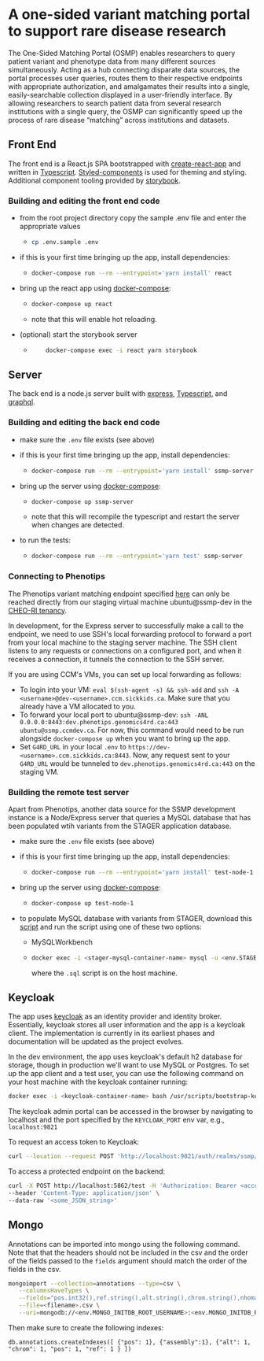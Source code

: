 # A one-sided variant matching portal to support rare disease research

The One-Sided Matching Portal (OSMP) enables researchers to query patient variant and phenotype data from many different sources simultaneously. Acting as a hub connecting disparate data sources, the portal processes user queries, routes them to their respective endpoints with appropriate authorization, and amalgamates their results into a single, easily-searchable collection displayed in a user-friendly interface. By allowing researchers to search patient data from several research institutions with a single query, the OSMP can significantly speed up the process of rare disease “matching” across institutions and datasets.

## Front End

The front end is a React.js SPA bootstrapped with [create-react-app](https://github.com/facebook/create-react-app) and written in [Typescript](https://www.typescriptlang.org/). [Styled-components](https://styled-components.com/docs) is used for theming and styling. Additional component tooling provided by [storybook](https://storybook.js.org/).

### Building and editing the front end code

- from the root project directory copy the sample .env file and enter the appropriate values
  - ```bash
    cp .env.sample .env
    ```
- if this is your first time bringing up the app, install dependencies:
  - ```bash
    docker-compose run --rm --entrypoint='yarn install' react
    ```
- bring up the react app using [docker-compose](https://docs.docker.com/compose/):

  - ```bash
    docker-compose up react
    ```
  - note that this will enable hot reloading.

- (optional) start the storybook server
  - ```bash
        docker-compose exec -i react yarn storybook
    ```

## Server

The back end is a node.js server built with [express](https://expressjs.com/), [Typescript](https://www.typescriptlang.org/), and [graphql](https://graphql.org/).

### Building and editing the back end code

- make sure the `.env` file exists (see above)
- if this is your first time bringing up the app, install dependencies:
  - ```bash
    docker-compose run --rm --entrypoint='yarn install' ssmp-server
    ```
- bring up the server using [docker-compose](https://docs.docker.com/compose/):

  - ```bash
    docker-compose up ssmp-server
    ```
  - note that this will recompile the typescript and restart the server when changes are detected.

- to run the tests:
  - ```bash
    docker-compose run --rm --entrypoint='yarn test' ssmp-server
    ```

### Connecting to Phenotips

The Phenotips variant matching endpoint specified [here](https://github.com/ccmbioinfo/report-scripts/blob/master/phenotips-api.md#matching-endpoint) can only be reached directly from our staging virtual machine ubuntu@ssmp-dev in the [CHEO-RI tenancy](https://github.com/ccmbioinfo/cheo-ri-infrastructure).

In development, for the Express server to successfully make a call to the endpoint, we need to use SSH's local forwarding protocol to forward a port from your local machine to the staging server machine. The SSH client listens to any requests or connections on a configured port, and when it receives a connection, it tunnels the connection to the SSH server.

If you are using CCM's VMs, you can set up local forwarding as follows:

- To login into your VM: `eval $(ssh-agent -s) && ssh-add` and `ssh -A <username>@dev-<username>.ccm.sickkids.ca`. Make sure that you already have a VM allocated to you.
- To forward your local port to ubuntu@ssmp-dev: `ssh -ANL 0.0.0.0:8443:dev.phenotips.genomics4rd.ca:443 ubuntu@ssmp.ccmdev.ca`. For now, this command would need to be run alongside `docker-compose up` when you want to bring up the app.
- Set `G4RD_URL` in your local `.env` to `https://dev-<username>.ccm.sickkids.ca:8443`.
  Now, any request sent to your `G4RD_URL` would be tunneled to `dev.phenotips.genomics4rd.ca:443` on the staging VM.

### Building the remote test server

Apart from Phenotips, another data source for the SSMP development instance is a Node/Express server that queries a MySQL database that has been populated wtih variants from the STAGER application database.

- make sure the `.env` file exists (see above)
- if this is your first time bringing up the app, install dependencies:
  - ```bash
    docker-compose run --rm --entrypoint='yarn install' test-node-1
    ```
- bring up the server using [docker-compose](https://docs.docker.com/compose/):

  - ```bash
    docker-compose up test-node-1
    ```

- to populate MySQL database with variants from STAGER, download this [script](https://sickkidsca.sharepoint.com/:u:/r/sites/thecenterforcomputationalmedicineworkspace/Shared%20Documents/SSMP/data/stager-local-20210716.sql?csf=1&web=1&e=fVzHIB) and run the script using one of these two options:
  - MySQLWorkbench
  - ```bash
    docker exec -i <stager-mysql-container-name> mysql -u <env.STAGER_DB_USER> --password="<env.STAGER_DB_PASSWORD>" <env.STAGER_DB> < <filepath>.sql
    ```
    where the `.sql` script is on the host machine.

## Keycloak

The app uses [keycloak](https://www.keycloak.org/) as an identity provider and identity broker. Essentially, keycloak stores all user information and the app is a keycloak client. The implementation is currently in its earliest phases and documentation will be updated as the project evolves.

In the dev environment, the app uses keycloak's default h2 database for storage, though in production we'll want to use MySQL or Postgres. To set up the app client and a test user, you can use the following command on your host machine with the keycloak container running:

```bash
docker exec -i <keycloak-container-name> bash /usr/scripts/bootstrap-keycloak.sh
```

The keycloak admin portal can be accessed in the browser by navigating to localhost and the port specified by the `KEYCLOAK_PORT` env var, e.g., `localhost:9821`

To request an access token to Keycloak: 
```bash
curl --location --request POST 'http://localhost:9821/auth/realms/ssmp/protocol/openid-connect/token' --header 'Content-Type: application/x-www-form-urlencoded' --data-urlencode 'password=secret' --data-urlencode 'username=ssmp-user' --data-urlencode 'client_id=ssmp-backend' --data-urlencode 'grant_type=password'
```

To access a protected endpoint on the backend: 
```bash
curl -X POST http://localhost:5862/test -H 'Authorization: Bearer <access_token>' \
--header 'Content-Type: application/json' \
--data-raw '<some_JSON_string>'
```

## Mongo

Annotations can be imported into mongo using the following command. Note that that the headers should not be included in the csv and the order of the fields passed to the `fields` argument should match the order of the fields in the csv.

```bash
mongoimport --collection=annotations --type=csv \
   --columnsHaveTypes \
   --fields="pos.int32(),ref.string(),alt.string(),chrom.string(),nhomalt.int32(),an.int32(),af.double(),assembly.string()" \
   --file=<filename>.csv \
   --uri=mongodb://<env.MONGO_INITDB_ROOT_USERNAME>:<env.MONGO_INITDB_ROOT_PASSWORD>@mongo/<env.MONGO_INITDB_DATABASE>?authSource=admin
```

Then make sure to create the following indexes:

```
db.annotations.createIndexes([ {"pos": 1}, {"assembly":1}, {"alt": 1, "chrom": 1, "pos": 1, "ref": 1 } ])
```
